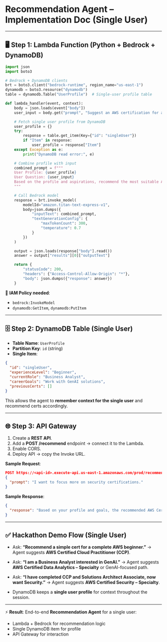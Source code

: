 # Recommendation Agent – Implementation Doc (Single User)

---

## 🖥 Step 1: Lambda Function (Python + Bedrock + DynamoDB)

```python
import json
import boto3

# Bedrock + DynamoDB clients
brt = boto3.client("bedrock-runtime", region_name="us-east-1")
dynamodb = boto3.resource("dynamodb")
table = dynamodb.Table("UserProfile")  # Single-user profile table

def lambda_handler(event, context):
    body = json.loads(event["body"])
    user_input = body.get("prompt", "Suggest an AWS certification for a beginner.")

    # Fetch single user profile from DynamoDB
    user_profile = {}
    try:
        response = table.get_item(Key={"id": "singleUser"})
        if "Item" in response:
            user_profile = response["Item"]
    except Exception as e:
        print("DynamoDB read error:", e)

    # Combine profile with input
    combined_prompt = f"""
    User Profile: {user_profile}
    User Question: {user_input}
    Based on the profile and aspirations, recommend the most suitable AWS Certification.
    """

    # Call Bedrock model
    response = brt.invoke_model(
        modelId="amazon.titan-text-express-v1",
        body=json.dumps({
            "inputText": combined_prompt,
            "textGenerationConfig": {
                "maxTokenCount": 300,
                "temperature": 0.7
            }
        })
    )

    output = json.loads(response["body"].read())
    answer = output["results"][0]["outputText"]

    return {
        "statusCode": 200,
        "headers": {"Access-Control-Allow-Origin": "*"},
        "body": json.dumps({"response": answer})
    }
```

🔑 **IAM Policy needed**:

* `bedrock:InvokeModel`
* `dynamodb:GetItem`, `dynamodb:PutItem`

---

## 🗄 Step 2: DynamoDB Table (Single User)

* **Table Name**: `UserProfile`
* **Partition Key**: `id` (string)
* **Single Item**:

```json
{
  "id": "singleUser",
  "experienceLevel": "Beginner",
  "currentRole": "Business Analyst",
  "careerGoals": "Work with GenAI solutions",
  "previousCerts": []
}
```

This allows the agent to **remember context for the single user** and recommend certs accordingly.

---

## 🌐 Step 3: API Gateway

1. Create a **REST API**.
2. Add a **POST /recommend** endpoint → connect it to the Lambda.
3. Enable CORS.
4. Deploy API → copy the Invoke URL.

**Sample Request**:

```json
POST https://<api-id>.execute-api.us-east-1.amazonaws.com/prod/recommend
{
  "prompt": "I want to focus more on security certifications."
}
```

**Sample Response**:

```json
{
  "response": "Based on your profile and goals, the recommended AWS Certification is AWS Certified Security – Specialty."
}
```

---

## ✅ Hackathon Demo Flow (Single User)

* Ask: **“Recommend a simple cert for a complete AWS beginner.”**
  → Agent suggests **AWS Certified Cloud Practitioner (CCP)**.

* Ask: **“I am a Business Analyst interested in GenAI.”**
  → Agent suggests **AWS Certified Data Analytics – Specialty** or GenAI-focused path.

* Ask: **“I have completed CCP and Solutions Architect Associate, now want Security.”**
  → Agent suggests **AWS Certified Security – Specialty**.

* DynamoDB keeps a **single user profile** for context throughout the session.

---

⚡ **Result**:
End-to-end **Recommendation Agent** for a single user:

* Lambda + Bedrock for recommendation logic
* Single DynamoDB item for profile
* API Gateway for interaction
